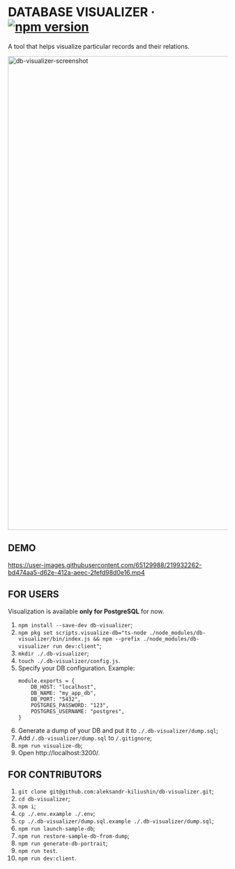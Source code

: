 # DATABASE VISUALIZER &middot; [![npm version](https://img.shields.io/npm/v/db-visualizer)](https://www.npmjs.com/package/db-visualizer)

A tool that helps visualize particular records and their relations.

<img width="1085" alt="db-visualizer-screenshot" src="https://user-images.githubusercontent.com/65129988/219932528-747959e4-6581-4721-92be-d8e1423bf1b6.png">

## DEMO

https://user-images.githubusercontent.com/65129988/219932262-bd474aa5-d62e-412a-aeec-2fefd98d0e16.mp4

## FOR USERS

Visualization is available **only for PostgreSQL** for now.

1.  `npm install --save-dev db-visualizer`;
2.  `npm pkg set scripts.visualize-db="ts-node ./node_modules/db-visualizer/bin/index.js && npm --prefix ./node_modules/db-visualizer run dev:client"`;
3.  `mkdir ./.db-visualizer`;
4.  `touch ./.db-visualizer/config.js`.
5.  Specify your DB configuration. Example:
    ```
    module.exports = {
    	DB_HOST: "localhost",
    	DB_NAME: "my_app_db",
    	DB_PORT: "5432",
    	POSTGRES_PASSWORD: "123",
    	POSTGRES_USERNAME: "postgres",
    }
    ```
6.  Generate a dump of your DB and put it to `./.db-visualizer/dump.sql`;
7.  Add `/.db-visualizer/dump.sql` to `/.gitignore`;
8.  `npm run visualize-db`;
9.  Open http://localhost:3200/.

## FOR CONTRIBUTORS

1. `git clone git@github.com:aleksandr-kiliushin/db-visualizer.git`;
2. `cd db-visualizer`;
3. `npm i`;
4. `cp ./.env.example ./.env`;
5. `cp ./.db-visualizer/dump.sql.example ./.db-visualizer/dump.sql`;
6. `npm run launch-sample-db`;
7. `npm run restore-sample-db-from-dump`;
8. `npm run generate-db-portrait`;
9. `npm run test`.
10. `npm run dev:client`.
